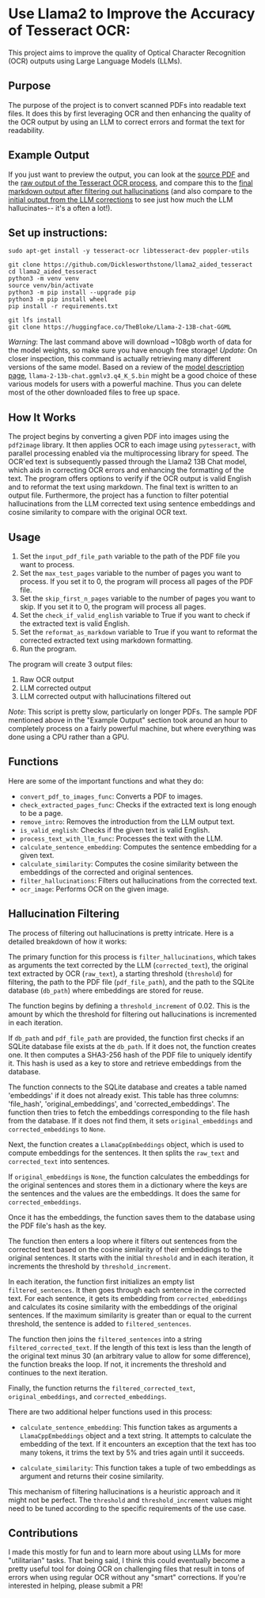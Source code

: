 # Use Llama2 to Improve the Accuracy of Tesseract OCR:

This project aims to improve the quality of Optical Character Recognition (OCR) outputs using Large Language Models (LLMs). 

## Purpose
The purpose of the project is to convert scanned PDFs into readable text files. It does this by first leveraging OCR and then enhancing the quality of the OCR output by using an LLM to correct errors and format the text for readability. 

## Example Output
If you just want to preview the output, you can look at the [source PDF](https://github.com/Dicklesworthstone/llama2_aided_tesseract/blob/main/160301289-Warren-Buffett-Katharine-Graham-Letter.pdf) and the [raw output of the Tesseract OCR process](https://github.com/Dicklesworthstone/llama2_aided_tesseract/blob/main/160301289-Warren-Buffett-Katharine-Graham-Letter__raw_ocr_output.txt), and compare this to the [final markdown output after filtering out hallucinations](https://github.com/Dicklesworthstone/llama2_aided_tesseract/blob/main/160301289-Warren-Buffett-Katharine-Graham-Letter_filtered.md) (and also compare to the [initial output from the LLM corrections](https://github.com/Dicklesworthstone/llama2_aided_tesseract/blob/main/160301289-Warren-Buffett-Katharine-Graham-Letter.md) to see just how much the LLM hallucinates-- it's a often a lot!).

## Set up instructions:

```
sudo apt-get install -y tesseract-ocr libtesseract-dev poppler-utils

git clone https://github.com/Dicklesworthstone/llama2_aided_tesseract
cd llama2_aided_tesseract
python3 -m venv venv
source venv/bin/activate
python3 -m pip install --upgrade pip
python3 -m pip install wheel
pip install -r requirements.txt

git lfs install
git clone https://huggingface.co/TheBloke/Llama-2-13B-chat-GGML
```
*Warning*: The last command above will download ~108gb worth of data for the model weights, so make sure you have enough free storage!
*Update*: On closer inspection, this command is actually retrieving many different versions of the same model. Based on a review of the [model description page](https://huggingface.co/TheBloke/Llama-2-13B-chat-GGML), `llama-2-13b-chat.ggmlv3.q4_K_S.bin` might be a good choice of these various models for users with a powerful machine. Thus you can delete most of the other downloaded files to free up space. 

## How It Works
The project begins by converting a given PDF into images using the `pdf2image` library. It then applies OCR to each image using `pytesseract`, with parallel processing enabled via the multiprocessing library for speed. The OCR'ed text is subsequently passed through the Llama2 13B Chat model, which aids in correcting OCR errors and enhancing the formatting of the text. The program offers options to verify if the OCR output is valid English and to reformat the text using markdown. The final text is written to an output file. Furthermore, the project has a function to filter potential hallucinations from the LLM corrected text using sentence embeddings and cosine similarity to compare with the original OCR text. 

## Usage
1. Set the `input_pdf_file_path` variable to the path of the PDF file you want to process.
2. Set the `max_test_pages` variable to the number of pages you want to process. If you set it to 0, the program will process all pages of the PDF file.
3. Set the `skip_first_n_pages` variable to the number of pages you want to skip. If you set it to 0, the program will process all pages.
4. Set the `check_if_valid_english` variable to True if you want to check if the extracted text is valid English. 
5. Set the `reformat_as_markdown` variable to True if you want to reformat the corrected extracted text using markdown formatting.
6. Run the program. 

The program will create 3 output files: 
1. Raw OCR output
2. LLM corrected output
3. LLM corrected output with hallucinations filtered out

*Note*: This script is pretty slow, particularly on longer PDFs. The sample PDF mentioned above in the "Example Output" section took around an hour to completely process on a fairly powerful machine, but where everything was done using a CPU rather than a GPU.

## Functions
Here are some of the important functions and what they do:

- `convert_pdf_to_images_func`: Converts a PDF to images.
- `check_extracted_pages_func`: Checks if the extracted text is long enough to be a page.
- `remove_intro`: Removes the introduction from the LLM output text.
- `is_valid_english`: Checks if the given text is valid English.
- `process_text_with_llm_func`: Processes the text with the LLM.
- `calculate_sentence_embedding`: Computes the sentence embedding for a given text.
- `calculate_similarity`: Computes the cosine similarity between the embeddings of the corrected and original sentences.
- `filter_hallucinations`: Filters out hallucinations from the corrected text.
- `ocr_image`: Performs OCR on the given image.

## Hallucination Filtering

The process of filtering out hallucinations is pretty intricate. Here is a detailed breakdown of how it works:

The primary function for this process is `filter_hallucinations`, which takes as arguments the text corrected by the LLM (`corrected_text`), the original text extracted by OCR (`raw_text`), a starting threshold (`threshold`) for filtering, the path to the PDF file (`pdf_file_path`), and the path to the SQLite database (`db_path`) where embeddings are stored for reuse.

The function begins by defining a `threshold_increment` of 0.02. This is the amount by which the threshold for filtering out hallucinations is incremented in each iteration.

If `db_path` and `pdf_file_path` are provided, the function first checks if an SQLite database file exists at the `db_path`. If it does not, the function creates one. It then computes a SHA3-256 hash of the PDF file to uniquely identify it. This hash is used as a key to store and retrieve embeddings from the database.

The function connects to the SQLite database and creates a table named 'embeddings' if it does not already exist. This table has three columns: 'file_hash', 'original_embeddings', and 'corrected_embeddings'. The function then tries to fetch the embeddings corresponding to the file hash from the database. If it does not find them, it sets `original_embeddings` and `corrected_embeddings` to `None`. 

Next, the function creates a `LlamaCppEmbeddings` object, which is used to compute embeddings for the sentences. It then splits the `raw_text` and `corrected_text` into sentences. 

If `original_embeddings` is `None`, the function calculates the embeddings for the original sentences and stores them in a dictionary where the keys are the sentences and the values are the embeddings. It does the same for `corrected_embeddings`.

Once it has the embeddings, the function saves them to the database using the PDF file's hash as the key. 

The function then enters a loop where it filters out sentences from the corrected text based on the cosine similarity of their embeddings to the original sentences. It starts with the initial `threshold` and in each iteration, it increments the threshold by `threshold_increment`. 

In each iteration, the function first initializes an empty list `filtered_sentences`. It then goes through each sentence in the corrected text. For each sentence, it gets its embedding from `corrected_embeddings` and calculates its cosine similarity with the embeddings of the original sentences. If the maximum similarity is greater than or equal to the current threshold, the sentence is added to `filtered_sentences`. 

The function then joins the `filtered_sentences` into a string `filtered_corrected_text`. If the length of this text is less than the length of the original text minus 30 (an arbitrary value to allow for some difference), the function breaks the loop. If not, it increments the threshold and continues to the next iteration.

Finally, the function returns the `filtered_corrected_text`, `original_embeddings`, and `corrected_embeddings`.

There are two additional helper functions used in this process:

- `calculate_sentence_embedding`: This function takes as arguments a `LlamaCppEmbeddings` object and a text string. It attempts to calculate the embedding of the text. If it encounters an exception that the text has too many tokens, it trims the text by 5% and tries again until it succeeds.

- `calculate_similarity`: This function takes a tuple of two embeddings as argument and returns their cosine similarity.

This mechanism of filtering hallucinations is a heuristic approach and it might not be perfect. The `threshold` and `threshold_increment` values might need to be tuned according to the specific requirements of the use case.

## Contributions 
I made this mostly for fun and to learn more about using LLMs for more "utilitarian" tasks. That being said, I think this could eventually become a pretty useful tool for doing OCR on challenging files that result in tons of errors when using regular OCR without any "smart" corrections. If you're interested in helping, please submit a PR!
